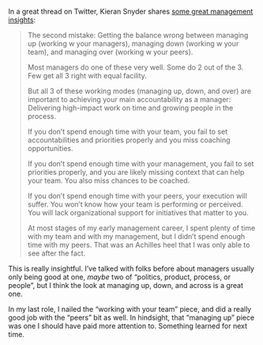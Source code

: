 In a great thread on Twitter, Kieran Snyder shares [some great management insights](https://twitter.com/KieranSnyder/status/1308128945447944192):

>The second mistake: Getting the balance wrong between managing up (working w your managers), managing down (working w your team), and managing over (working w your peers).
>
>Most managers do one of these very well. Some do 2 out of the 3. Few get all 3 right with equal facility.
>
>But all 3 of these working modes (managing up, down, and over) are important to achieving your main accountability as a manager: Delivering high-impact work on time and growing people in the process.
>
>If you don’t spend enough time with your team, you fail to set accountabilities and priorities properly and you miss coaching opportunities.
>
>If you don’t spend enough time with your management, you fail to set priorities properly, and you are likely missing context that can help your team. You also miss chances to be coached.
>
>If you don’t spend enough time with your peers, your execution will suffer. You won’t know how your team is performing or perceived. You will lack organizational support for initiatives that matter to you.
>
>At most stages of my early management career, I spent plenty of time with my team and with my management, but I didn’t spend enough time with my peers. That was an Achilles heel that I was only able to see after the fact.

This is really insightful. I’ve talked with folks before about managers usually only being good at one, *maybe* two of “politics, product, process, or people”, but I think the look at managing up, down, and across is a great one.

In my last role, I nailed the “working with your team” piece, and did a really good job with the “peers” bit as well. In hindsight, that “managing up” piece was one I should have paid more attention to. Something learned for next time.
